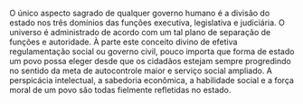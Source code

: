 ﻿O único aspecto sagrado de qualquer governo humano é a divisão do estado nos três domínios das funções executiva, legislativa e judiciária. O universo é administrado de acordo com um tal plano de separação de funções e autoridade. À parte este conceito divino de efetiva regulamentação social ou governo civil, pouco importa que forma de estado um povo possa eleger desde que os cidadãos estejam sempre progredindo no sentido da meta de autocontrole maior e serviço social ampliado. A perspicácia intelectual, a sabedoria econômica, a habilidade social e a força moral de um povo são todas fielmente refletidas no estado.